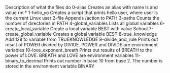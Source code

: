 Description of what the files do
0-alias
Creates an alias with name ls and value rm * 
1-hello_yo
Creates a script that prints hello user, where user is the current Linux user
2-file
Appends /action to PATH
3-paths
Counts the number of directories in PATH
4-global_variables
Lists all global variables
6-create_local_variable
Create a local variable BEST with value School
7-create_global_variable
Creates a global variable BEST
8-true_knowledge
Add 128 to variable from TRUEKNOWLEDGE
9-divide_and_rule
Prints out result of POWER divided by DIVIDE. POWER and DIVIDE are environment variables
10-love_exponent_breath
Prints out results of BREATH to the power of LOVE. BREATH and LOVE are environment variables
11-binary_to_decimal
Prints out number in base 10 from base 2. The number is stored in the environment variable BINARY
